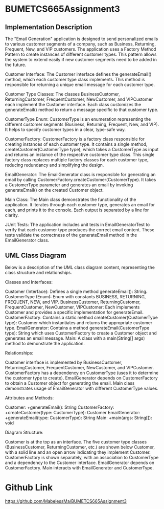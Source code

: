 # BUMETCS665Assignment3

## Implementation Description
The "Email Generation" application is designed to send personalized emails to various customer segments of a company, such as Business, Returning, Frequent, New, and VIP customers. The application uses a Factory Method Pattern to create instances of different customer types. This pattern allows the system to extend easily if new customer segments need to be added in the future.

Customer Interface: The Customer interface defines the generateEmail() method, which each customer type class implements. This method is responsible for returning a unique email message for each customer type.

Customer Type Classes: The classes BusinessCustomer, ReturningCustomer, FrequentCustomer, NewCustomer, and VIPCustomer each implement the Customer interface. Each class customizes the generateEmail() method to return a message specific to that customer type.

CustomerType Enum: CustomerType is an enumeration representing the different customer segments (Business, Returning, Frequent, New, and VIP). It helps to specify customer types in a clear, type-safe way.

CustomerFactory: CustomerFactory is a factory class responsible for creating instances of each customer type. It contains a single method, createCustomer(CustomerType type), which takes a CustomerType as input and returns an instance of the respective customer type class. This single factory class replaces multiple factory classes for each customer type, reducing redundancy and simplifying the design.

EmailGenerator: The EmailGenerator class is responsible for generating an email by calling CustomerFactory.createCustomer(CustomerType). It takes a CustomerType parameter and generates an email by invoking generateEmail() on the created Customer object.

Main Class: The Main class demonstrates the functionality of the application. It iterates through each customer type, generates an email for each, and prints it to the console. Each output is separated by a line for clarity.

JUnit Tests: The application includes unit tests in EmailGeneratorTest to verify that each customer type produces the correct email content. These tests validate the correctness of the generateEmail method in the EmailGenerator class.

## UML Class Diagram
Below is a description of the UML class diagram content, representing the class structure and relationships.

Classes and Interfaces:

Customer (Interface): Defines a single method generateEmail(): String.
CustomerType (Enum): Enum with constants BUSINESS, RETURNING, FREQUENT, NEW, and VIP.
BusinessCustomer, ReturningCustomer, FrequentCustomer, NewCustomer, VIPCustomer: Each implements Customer and provides a specific implementation for generateEmail.
CustomerFactory: Contains a static method createCustomer(CustomerType type): Customer which instantiates and returns the appropriate customer type.
EmailGenerator: Contains a method generateEmail(CustomerType type): String which uses CustomerFactory to create a Customer object and generates an email message.
Main: A class with a main(String[] args) method to demonstrate the application.

Relationships:

Customer interface is implemented by BusinessCustomer, ReturningCustomer, FrequentCustomer, NewCustomer, and VIPCustomer.
CustomerFactory has a dependency on CustomerType (uses it to determine the customer type to create).
EmailGenerator depends on CustomerFactory to obtain a Customer object for generating the email.
Main class demonstrates usage of EmailGenerator with different CustomerType values.

Attributes and Methods:

Customer: +generateEmail(): String
CustomerFactory: +createCustomer(type: CustomerType): Customer
EmailGenerator: +generateEmail(type: CustomerType): String
Main: +main(args: String[]): void

Diagram Structure:

Customer is at the top as an interface.
The five customer type classes (BusinessCustomer, ReturningCustomer, etc.) are shown below Customer, with a solid line and an open arrow indicating they implement Customer.
CustomerFactory is shown separately, with an association to CustomerType and a dependency to the Customer interface.
EmailGenerator depends on CustomerFactory.
Main interacts with EmailGenerator and CustomerType.

# Github Link
https://github.com/MabelessMa/BUMETCS665Assignment3
